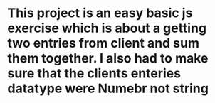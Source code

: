 # This project is an easy basic js exercise which is about a getting two entries from client and sum them together. I also had to make sure that the clients enteries datatype were Numebr not string
